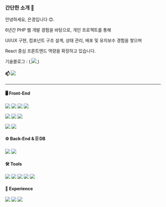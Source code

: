
### 간단한 소개 🤚 

안녕하세요, 은경입니다 😊.  



6년간 PHP 웹 개발 경험을 바탕으로, 개인 프로젝트를 통해   


UI/UX 구현, 컴포넌트 구조 설계, 상태 관리, 배포 및 유지보수 경험을 쌓으며   


React 중심 프론트엔드 역량을 확장하고 있습니다.  




 
기술블로그 : (<a href="https://velog.io/@bang04/posts"> 
 <img src="https://img.shields.io/badge/Velog-20C997?style=flat-square&logo=velog&logoColor=white"/>
</a>)

#### 📫 <a href="mailto:wjdtjr92@naver.com"> <img src="https://img.shields.io/badge/naver-03C75A?style=flat-square&logo=naver&logoColor=white"> 
</a>

---

#### 🖥️ Front-End  
<!-- 웹 기본 기술 -->
<img src="https://img.shields.io/badge/HTML5-E34F26?style=flat-square&logo=html5&logoColor=white"> <img src="https://img.shields.io/badge/CSS3-1572B6?style=flat-square&logo=css3&logoColor=white"> <img src="https://img.shields.io/badge/JavaScript-F7DF1E?style=flat-square&logo=javascript&logoColor=black"> <img src="https://img.shields.io/badge/jquery-0769AD?style=flat-square&logo=jquery&logoColor=white"> 
<!-- 라이브러리 / 프레임워크 -->
<img src="https://img.shields.io/badge/jQuery-0769AD?style=flat-square&logo=jquery&logoColor=white"> <img src="https://img.shields.io/badge/TailwindCSS-06B6D4?style=flat-square&logo=tailwindcss&logoColor=white"> <img src="https://img.shields.io/badge/Bootstrap-7952B3?style=flat-square&logo=bootstrap&logoColor=white">
<!-- 최신 스택 -->
<img src="https://img.shields.io/badge/React-61DAFB?style=flat-square&logo=React&logoColor=black"/> <img src="https://img.shields.io/badge/TypeScript-3178C6?style=flat-square&logo=typescript&logoColor=white"/> 

#### ⚙️ Back-End & 🗄️ DB
<img src="https://img.shields.io/badge/PHP-777BB4?style=flat-square&logo=php&logoColor=white"/> <img src="https://img.shields.io/badge/MySQL-4479A1?style=flat-square&logo=mysql&logoColor=white">  


#### 🛠️ Tools
<img src="https://img.shields.io/badge/Git-F05032?style=flat-square&logo=git&logoColor=white"/> <img src="https://img.shields.io/badge/GitHub-181717?style=flat-square&logo=github&logoColor=white"/> <img src="https://img.shields.io/badge/Jira-0052CC?style=flat-square&logo=jira&logoColor=white"/> <img src="https://img.shields.io/badge/VS%20Code-007ACC?style=flat-square&logo=visual-studio-code&logoColor=white"/> <img src="https://img.shields.io/badge/Eclipse-2C2255?style=flat-square&logo=eclipse-ide&logoColor=white"/>

#### 💼 Experience  
<img src="https://img.shields.io/badge/Java-007396?style=flat-square&logo=java&logoColor=white"/> <img src="https://img.shields.io/badge/Spring-6DB33F?style=flat-square&logo=Spring&logoColor=white"/> <img src="https://img.shields.io/badge/Oracle-F80000?style=flat-square&logo=oracle&logoColor=white"/>



  
